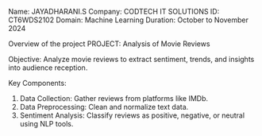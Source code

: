 Name: JAYADHARANI.S 
Company: CODTECH IT SOLUTIONS 
ID: CT6WDS2102
Domain: Machine Learning 
Duration: October to November 2024

Overview of the project
PROJECT: Analysis of Movie Reviews

Objective: Analyze movie reviews to extract sentiment, trends, and insights into audience reception.

Key Components:
1. Data Collection: Gather reviews from platforms like IMDb.
2. Data Preprocessing: Clean and normalize text data.
3. Sentiment Analysis: Classify reviews as positive, negative, or neutral using NLP tools.


